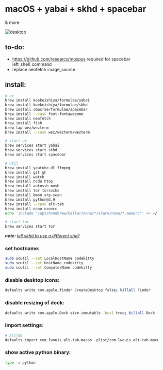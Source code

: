 # macOS + yabai + skhd + spacebar

& more

![desktop](image.png)

## to-do: 
* https://github.com/researcx/mospos required for spacebar left_shell_command
* replace neofetch image_source

## install: 

```sh
# ux
brew install koekeishiya/formulae/yabai
brew install koekeishiya/formulae/skhd
brew install cmacrae/formulae/spacebar
brew install --cask font-fontawesome
brew install neofetch
brew install fish
brew tap wez/wezterm
brew install --cask wez/wezterm/wezterm

# start ux
brew services start yabai
brew services start skhd
brew services start spacebar

# util
brew install youtube-dl ffmpeg
brew install git gh
brew install watch
brew install ncdu htop
brew install autossh mosh
brew install tor torsocks
brew install bmon arp-scan
brew install python@3.9
brew install --cask alt-tab
brew install nano nanorc
echo 'include "/opt/homebrew/Cellar/nano/*/share/nano/*.nanorc"' >> ~/.nanorc

# start tor
brew services start tor
```

***note:** [tell skhd to use a different shell](https://github.com/koekeishiya/skhd/issues/42#issuecomment-401886533)*

### set hostname:
```sh
sudo scutil --set LocalHostName codekitty
sudo scutil --set HostName codekitty
sudo scutil --set ComputerName codekitty
```

### disable desktop icons:
```sh
defaults write com.apple.finder CreateDesktop false; killall Finder
```

### disable resizing of dock:
```sh
defaults write com.apple.Dock size-immutable -bool true; killall Dock
```

### import settings:
```sh
# AltTab
defaults import com.lwouis.alt-tab-macos .plist/com.lwouis.alt-tab.macos.plist
```

### show active python binary:
```sh
type -a python
```

